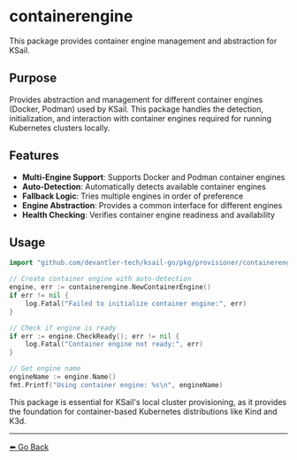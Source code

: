 # containerengine

This package provides container engine management and abstraction for KSail.

## Purpose

Provides abstraction and management for different container engines (Docker, Podman) used by KSail. This package handles the detection, initialization, and interaction with container engines required for running Kubernetes clusters locally.

## Features

- **Multi-Engine Support**: Supports Docker and Podman container engines
- **Auto-Detection**: Automatically detects available container engines
- **Fallback Logic**: Tries multiple engines in order of preference
- **Engine Abstraction**: Provides a common interface for different engines
- **Health Checking**: Verifies container engine readiness and availability

## Usage

```go
import "github.com/devantler-tech/ksail-go/pkg/provisioner/containerengine"

// Create container engine with auto-detection
engine, err := containerengine.NewContainerEngine()
if err != nil {
    log.Fatal("Failed to initialize container engine:", err)
}

// Check if engine is ready
if err := engine.CheckReady(); err != nil {
    log.Fatal("Container engine not ready:", err)
}

// Get engine name
engineName := engine.Name()
fmt.Printf("Using container engine: %s\n", engineName)
```

This package is essential for KSail's local cluster provisioning, as it provides the foundation for container-based Kubernetes distributions like Kind and K3d.

---

[⬅️ Go Back](../README.md)